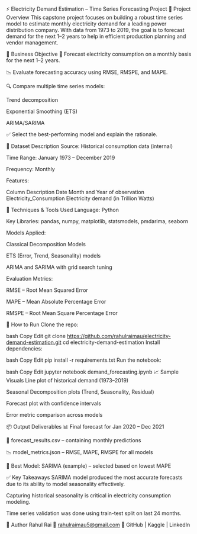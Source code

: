 ⚡ Electricity Demand Estimation – Time Series Forecasting Project
📌 Project Overview
This capstone project focuses on building a robust time series model to estimate monthly electricity demand for a leading power distribution company. With data from 1973 to 2019, the goal is to forecast demand for the next 1–2 years to help in efficient production planning and vendor management.

🎯 Business Objective
🔮 Forecast electricity consumption on a monthly basis for the next 1–2 years.

📉 Evaluate forecasting accuracy using RMSE, RMSPE, and MAPE.

🔍 Compare multiple time series models:

Trend decomposition

Exponential Smoothing (ETS)

ARIMA/SARIMA

✅ Select the best-performing model and explain the rationale.

📁 Dataset Description
Source: Historical consumption data (internal)

Time Range: January 1973 – December 2019

Frequency: Monthly

Features:

Column	Description
Date	Month and Year of observation
Electricity_Consumption	Electricity demand (in Trillion Watts)

🧪 Techniques & Tools Used
Language: Python

Key Libraries: pandas, numpy, matplotlib, statsmodels, pmdarima, seaborn

Models Applied:

Classical Decomposition Models

ETS (Error, Trend, Seasonality) models

ARIMA and SARIMA with grid search tuning

Evaluation Metrics:

RMSE – Root Mean Squared Error

MAPE – Mean Absolute Percentage Error

RMSPE – Root Mean Square Percentage Error

🚀 How to Run
Clone the repo:

bash
Copy
Edit
git clone https://github.com/rahulraimau/electricity-demand-estimation.git
cd electricity-demand-estimation
Install dependencies:

bash
Copy
Edit
pip install -r requirements.txt
Run the notebook:

bash
Copy
Edit
jupyter notebook demand_forecasting.ipynb
📈 Sample Visuals
Line plot of historical demand (1973–2019)

Seasonal Decomposition plots (Trend, Seasonality, Residual)

Forecast plot with confidence intervals

Error metric comparison across models

📦 Output Deliverables
📊 Final forecast for Jan 2020 – Dec 2021

📁 forecast_results.csv – containing monthly predictions

📉 model_metrics.json – RMSE, MAPE, RMSPE for all models

📌 Best Model: SARIMA (example) – selected based on lowest MAPE

✅ Key Takeaways
SARIMA model produced the most accurate forecasts due to its ability to model seasonality effectively.

Capturing historical seasonality is critical in electricity consumption modeling.

Time series validation was done using train-test split on last 24 months.

👤 Author
Rahul Rai
📧 rahulraimau5@gmail.com
🔗 GitHub | Kaggle | LinkedIn

